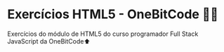 # Exercícios HTML5 - OneBitCode 👨‍💻
Exercícios do módulo de HTML5 do curso programador Full Stack JavaScript da OneBitCode⬆
